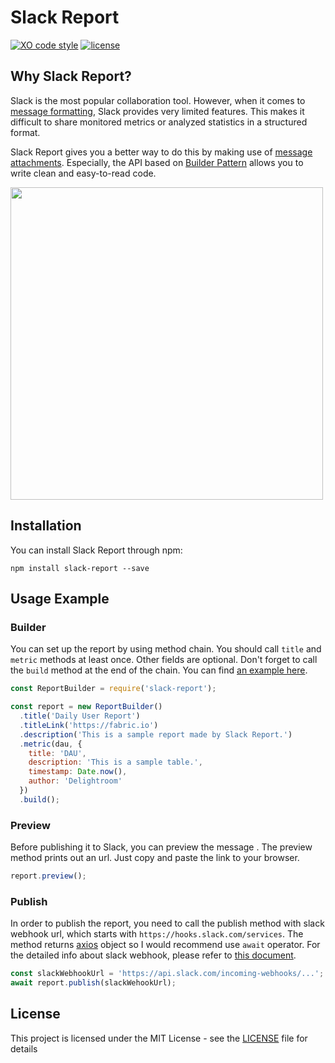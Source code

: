 # Slack Report
[![XO code style](https://img.shields.io/badge/code_style-XO-5ed9c7.svg)](https://github.com/xojs/xo)
[![license](https://img.shields.io/github/license/mashape/apistatus.svg)](LICENSE)

## Why Slack Report?

Slack is the most popular collaboration tool. However, when it comes to [message formatting](https://api.slack.com/docs/message-formatting), Slack provides very limited features. This makes it difficult to share monitored metrics or analyzed statistics in a structured format.

Slack Report gives you a better way to do this by making use of [message attachments](https://api.slack.com/docs/message-attachments). Especially, the API based on [Builder Pattern](https://en.wikipedia.org/wiki/Builder_pattern) allows you to write clean and easy-to-read code.


<img width="500" src="https://user-images.githubusercontent.com/19233714/37008160-32c4f408-2124-11e8-9318-05b41ce403e1.png">

## Installation
You can install Slack Report through npm:
```
npm install slack-report --save
```

## Usage Example

### Builder
You can set up the report by using method chain. You should call `title` and `metric` methods at least once. Other fields are optional. Don't forget to call the `build` method at the end of the chain. You can find [an example here](example).
```js
const ReportBuilder = require('slack-report');

const report = new ReportBuilder()
  .title('Daily User Report')
  .titleLink('https://fabric.io')
  .description('This is a sample report made by Slack Report.')
  .metric(dau, {
    title: 'DAU',
	description: 'This is a sample table.',
	timestamp: Date.now(),
	author: 'Delightroom'
  })
  .build();
```

### Preview
Before publishing it to Slack, you can preview the message . The preview method prints out an url. Just copy and paste the link to your browser.
```js
report.preview();
```

### Publish
In order to publish the report, you need to call the publish method with slack webhook url, which starts with `https://hooks.slack.com/services`. The method returns [axios](https://github.com/axios/axios) object so I would recommend use `await` operator. For the detailed info about slack webhook, please refer to [this document](https://api.slack.com/incoming-webhooks).

```js
const slackWebhookUrl = 'https://api.slack.com/incoming-webhooks/...';
await report.publish(slackWehookUrl);
```

## License
This project is licensed under the MIT License - see the [LICENSE](LICENSE) file for details
